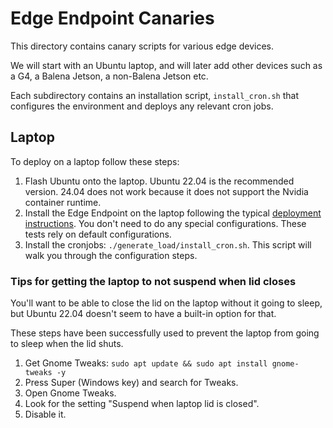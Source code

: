 # Edge Endpoint Canaries

This directory contains canary scripts for various edge devices. 

We will start with an Ubuntu laptop, and will later add other devices such as a G4, a Balena Jetson, a non-Balena Jetson etc.

Each subdirectory contains an installation script, `install_cron.sh` that configures the environment and deploys any relevant cron jobs.

## Laptop

To deploy on a laptop follow these steps:
1. Flash Ubuntu onto the laptop. Ubuntu 22.04 is the recommended version. 24.04 does not work because it does not support the Nvidia container runtime.
1. Install the Edge Endpoint on the laptop following the typical [deployment instructions](deploy/README.md). You don't need to do any special configurations. These tests rely on default configurations.
1. Install the cronjobs: `./generate_load/install_cron.sh`. This script will walk you through the configuration steps. 

### Tips for getting the laptop to not suspend when lid closes
You'll want to be able to close the lid on the laptop without it going to sleep, but Ubuntu 22.04 doesn't seem to have a built-in option for that. 

These steps have been successfully used to prevent the laptop from going to sleep when the lid shuts.
1. Get Gnome Tweaks: `sudo apt update && sudo apt install gnome-tweaks -y`
1. Press Super (Windows key) and search for Tweaks.
1. Open Gnome Tweaks.
1. Look for the setting "Suspend when laptop lid is closed".
1. Disable it.